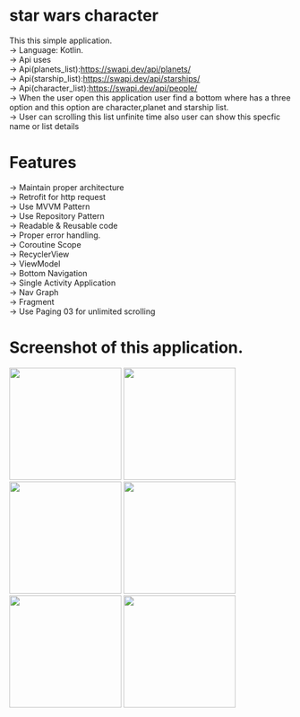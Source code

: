# star wars character
 This this simple application.</br>
→ Language: Kotlin.</br>
→ Api uses </br>
→ Api(planets_list):https://swapi.dev/api/planets/</br>
→ Api(starship_list):https://swapi.dev/api/starships/</br>
→ Api(character_list):https://swapi.dev/api/people/</br>
→ When the user open this application user find a bottom where has a three option and this option are character,planet and starship list.</br>
→ User can scrolling this list unfinite time also user can show this specfic name or list details</br>


# Features
→ Maintain proper architecture</br>
→ Retrofit for http request</br>
→ Use MVVM Pattern</br>
→ Use Repository Pattern</br>
→ Readable & Reusable code</br>
→ Proper error handling.</br>
→ Coroutine Scope</br>
→ RecyclerView</br>
→ ViewModel</br>
→ Bottom Navigation</br>
→ Single Activity Application</br>
→ Nav Graph</br>
→ Fragment</br>
→ Use Paging 03 for unlimited scrolling</br>

# Screenshot of this application.
<p float="left" >
<img src ="https://github.com/md-arif-hossainn/star_wars_character/assets/59121881/0c54069e-2ada-4165-96d4-0151e6b61258" width="200" />
<img src ="https://github.com/md-arif-hossainn/star_wars_character/assets/59121881/9fdcd91f-462a-4896-b2eb-683f9adc271e" width="200" />
<img src ="https://github.com/md-arif-hossainn/star_wars_character/assets/59121881/0b7d3ad9-d587-44ee-97d0-9a2e5dec3f62" width="200" />
<img src ="https://github.com/md-arif-hossainn/star_wars_character/assets/59121881/01531fb9-beb6-473a-8f4e-6b2e7625a522" width="200" />
<img src ="https://github.com/md-arif-hossainn/star_wars_character/assets/59121881/bd46c0e7-693b-419e-a1f8-f53def3861c7" width="200" />
<img src ="https://github.com/md-arif-hossainn/star_wars_character/assets/59121881/1a11d44b-b4dc-4c62-8294-a6869f928c51" width="200" />
</p>
